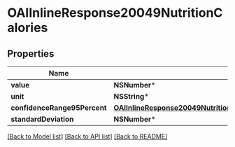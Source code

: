 # OAIInlineResponse20049NutritionCalories

## Properties
Name | Type | Description | Notes
------------ | ------------- | ------------- | -------------
**value** | **NSNumber*** |  | 
**unit** | **NSString*** |  | 
**confidenceRange95Percent** | [**OAIInlineResponse20049NutritionCaloriesConfidenceRange95Percent***](OAIInlineResponse20049NutritionCaloriesConfidenceRange95Percent.md) |  | 
**standardDeviation** | **NSNumber*** |  | 

[[Back to Model list]](../README.md#documentation-for-models) [[Back to API list]](../README.md#documentation-for-api-endpoints) [[Back to README]](../README.md)


